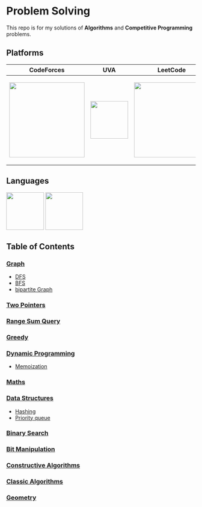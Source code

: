 # Problem Solving
This repo is for my solutions of **Algorithms** and **Competitive Programming** problems.

## Platforms

|CodeForces| UVA | LeetCode|
|--|--|--|
|<p align="center"><img src="https://upload.wikimedia.org/wikipedia/commons/thumb/b/b1/Codeforces_logo.svg/1280px-Codeforces_logo.svg.png" width="200"></p> | <p align="center"><img src="https://onlinejudge.org/templates/hm_yaml_2_5/./img/ojlogo2.svg.png" width="100"></p> | <p align="center"><img src="https://assets.leetcode.com/static_assets/public/webpack_bundles/images/logo-dark.e99485d9b.svg" width="200"></p> 

## Languages

<p float="left">
  <img src="https://raw.githubusercontent.com/isocpp/logos/master/cpp_logo.png" width="100" />
  <img src="https://cdn.cdnlogo.com/logos/j/69/javascript.svg" width="100" /> 
</p>

## Table of Contents

### [Graph](/Topics/Graph)
  * [DFS](/Topics/Graph/DFS)
  * [BFS](/Topics/Graph/BFS)
  * [bipartite Graph](/Topics/Graph/Bipartite%20Graph)
### [Two Pointers](/Topics/Two%20Pointers)
### [Range Sum Query](/Topics/Range%20Sum%20Query)
### [Greedy](/Topics/Greedy)
### [Dynamic Programming](/Topics/Dynamic%20Programming)
  * [Memoization](/Topics/Memoization)
### [Maths](/Topics/Maths)
### [Data Structures](/Topics/Data%20Structures)
  * [Hashing](/Topics/Hashing)
  * [Priority queue](/Topics/Priority%20queue)
### [Binary Search](/Topics/Binary%20Search)
### [Bit Manipulation](/Topics/Bit%20Manipulation)
### [Constructive Algorithms](/Topics/Constructive%20Algorithms)
### [Classic Algorithms](/Topics/Classic%20Algorithms)
### [Geometry](/Topics/Geometry)
